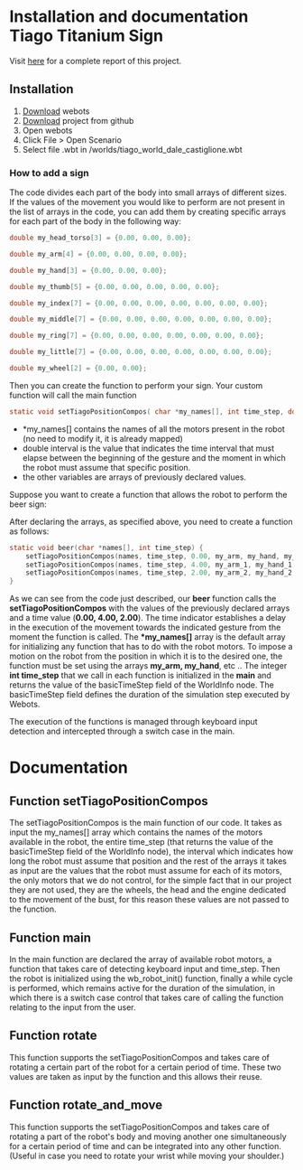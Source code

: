 # Installation and documentation Tiago Titanium Sign
Visit
[here](https://github.com/crc30/SocialRobots/blob/master/Report%20SR%20-%20Tiago%20Titanium%20Sign%20-%20Dal%C3%A9%20Castiglione.pdf)
 for a complete report of this project.

## Installation

1. [Download](https://cyberbotics.com/#download) webots
2. [Download](https://github.com/crc30/SocialRobots.git) project from github
3. Open webots
4. Click File > Open Scenario
5. Select file .wbt in /worlds/tiago_world_dale_castiglione.wbt

### How to add a sign


The code divides each part of the body into small arrays of different sizes.
If the values of the movement you would like to perform are not present in the list of arrays in the code, you can add them by creating specific arrays for each part of the body in the following way:

```c
double my_head_torso[3] = {0.00, 0.00, 0.00};

double my_arm[4] = {0.00, 0.00, 0.00, 0.00};

double my_hand[3] = {0.00, 0.00, 0.00};

double my_thumb[5] = {0.00, 0.00, 0.00, 0.00, 0.00};

double my_index[7] = {0.00, 0.00, 0.00, 0.00, 0.00, 0.00, 0.00};

double my_middle[7] = {0.00, 0.00, 0.00, 0.00, 0.00, 0.00, 0.00};

double my_ring[7] = {0.00, 0.00, 0.00, 0.00, 0.00, 0.00, 0.00};

double my_little[7] = {0.00, 0.00, 0.00, 0.00, 0.00, 0.00, 0.00};

double my_wheel[2] = {0.00, 0.00};
```

Then you can create the function to perform your sign.
Your custom function will call the main function

```c
static void setTiagoPositionCompos( char *my_names[], int time_step, double interval, double *arm, double *palm, double *thumb, double *index, double *middle, double *ring, double *little );
```

* \*my_names[] contains the names of all the motors present in the robot (no need to modify it, it is already mapped)
* double interval is the value that indicates the time interval that must elapse between the beginning of the gesture and the moment in which the robot must assume that specific position.
* the other variables are arrays of previously declared values.

Suppose you want to create a function that allows the robot to perform the beer sign:

After declaring the arrays, as specified above, you need to create a function as follows:

```c
static void beer(char *names[], int time_step) {
    setTiagoPositionCompos(names, time_step, 0.00, my_arm, my_hand, my_thumb, my_index, my_middle, my_ring, my_little);
    setTiagoPositionCompos(names, time_step, 4.00, my_arm_1, my_hand_1, my_thumb_1, my_index_1, my_middle_1, my_ring_1, my_little_1);
    setTiagoPositionCompos(names, time_step, 2.00, my_arm_2, my_hand_2, my_thumb_2, my_index_2, my_middle_2, my_ring_2, my_little_2);
}
```

As we can see from the code just described, our **beer** function calls the **setTiagoPositionCompos** with the values of the previously declared arrays and a time value (**0.00, 4.00, 2.00**). The time indicator establishes a delay in the execution of the movement towards the indicated gesture from the moment the function is called. The **\*my_names[]** array is the default array for initializing any function that has to do with the robot motors.
To impose a motion on the robot from the position in which it is to the desired one, the function must be set using the arrays **my_arm, my_hand**, etc ..
The integer **int time_step** that we call in each function is initialized in the **main** and returns the value of the basicTimeStep field of the WorldInfo node. The basicTimeStep field defines the duration of the simulation step executed by Webots.

The execution of the functions is managed through keyboard input detection and intercepted through a switch case in the main.

# Documentation

## Function setTiagoPositionCompos

The setTiagoPositionCompos is the main function of our code.
It takes as input the my_names[] array which contains the names of the motors available in the robot, the entire time_step (that returns the value of the basicTimeStep field of the WorldInfo node), the interval which indicates how long the robot must assume that position and the rest of the arrays it takes as input are the values that the robot must assume for each of its motors, the only motors that we do not control, for the simple fact that in our project they are not used, they are the wheels, the head and the engine dedicated to the movement of the bust, for this reason these values are not passed to the function.

## Function main

In the main function are declared the array of available robot motors, a function that takes care of detecting keyboard input and time_step. Then the robot is initialized using the wb_robot_init() function, finally a while cycle is performed, which remains active for the duration of the simulation, in which there is a switch case control that takes care of calling the function relating to the input from the user.

## Function rotate

This function supports the setTiagoPositionCompos and takes care of rotating a certain part of the robot for a certain period of time. These two values are taken as input by the function and this allows their reuse.

## Function rotate_and_move

This function supports the setTiagoPositionCompos and takes care of rotating a part of the robot's body and moving another one simultaneously for a certain period of time and can be integrated into any other function. (Useful in case you need to rotate your wrist while moving your shoulder.)
